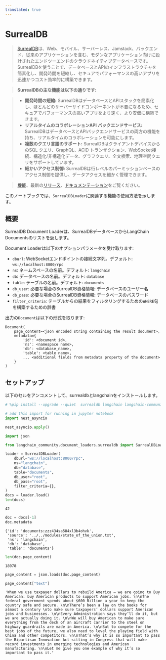 ```yaml
---
translated: true
---
```


# SurrealDB

>[SurrealDB](https://surrealdb.com/)は、Web、モバイル、サーバーレス、Jamstack、バックエンド、従来のアプリケーションを含む、モダンなアプリケーション向けに設計されたエンドツーエンドのクラウドネイティブデータベースです。SurrealDBを使うことで、データベースとAPIのインフラストラクチャを簡素化し、開発時間を短縮し、セキュアでパフォーマンスの高いアプリを迅速かつコスト効率的に構築できます。

>**SurrealDBの主な機能は以下の通りです:**

>* **開発時間の短縮:** SurrealDBはデータベースとAPIスタックを簡素化し、ほとんどのサーバーサイドコンポーネントが不要になるため、セキュアでパフォーマンスの高いアプリをより速く、より安価に構築できます。
>* **リアルタイムのコラボレーションAPI バックエンドサービス:** SurrealDBはデータベースとAPIバックエンドサービスの両方の機能を持ち、リアルタイムのコラボレーションを可能にします。
>* **複数のクエリ言語のサポート:** SurrealDBはクライアントデバイスからのSQL クエリ、GraphQL、ACID トランザクション、WebSocket接続、構造化/非構造化データ、グラフクエリ、全文検索、地理空間クエリをサポートしています。
>* **細かいアクセス制御:** SurrealDBは行レベルのパーミッションベースのアクセス制御を提供し、データアクセスを細かく管理できます。

>[機能](https://surrealdb.com/features)、最新の[リリース](https://surrealdb.com/releases)、[ドキュメンテーション](https://surrealdb.com/docs)をご覧ください。

このノートブックでは、`SurrealDBLoader`に関連する機能の使用方法を示します。

## 概要

SurrealDB Document Loaderは、SurrealDBデータベースからLangChain Documentsのリストを返します。

Document Loaderは以下のオプションパラメータを受け取ります:

* `dburl`: WebSocketエンドポイントの接続文字列。デフォルト: `ws://localhost:8000/rpc`
* `ns`: ネームスペースの名前。デフォルト: `langchain`
* `db`: データベースの名前。デフォルト: `database`
* `table`: テーブルの名前。デフォルト: `documents`
* `db_user`: 必要な場合のSurrealDB資格情報: データベースのユーザー名
* `db_pass`: 必要な場合のSurrealDB資格情報: データベースのパスワード
* `filter_criteria`: テーブルからの結果をフィルタリングするための`WHERE`句を構築するための辞書

出力の`Document`は以下の形式を取ります:

```output
Document(
    page_content=<json encoded string containing the result document>,
    metadata={
        'id': <document id>,
        'ns': <namespace name>,
        'db': <database_name>,
        'table': <table name>,
        ... <additional fields from metadata property of the document>
    }
)
```

## セットアップ

以下のセルをアンコメントして、surrealdbとlangchainをインストールします。

```python
# %pip install --upgrade --quiet  surrealdb langchain langchain-community
```

```python
# add this import for running in jupyter notebook
import nest_asyncio

nest_asyncio.apply()
```

```python
import json

from langchain_community.document_loaders.surrealdb import SurrealDBLoader
```

```python
loader = SurrealDBLoader(
    dburl="ws://localhost:8000/rpc",
    ns="langchain",
    db="database",
    table="documents",
    db_user="root",
    db_pass="root",
    filter_criteria={},
)
docs = loader.load()
len(docs)
```

```output
42
```

```python
doc = docs[-1]
doc.metadata
```

```output
{'id': 'documents:zzz434sa584xl3b4ohvk',
 'source': '../../modules/state_of_the_union.txt',
 'ns': 'langchain',
 'db': 'database',
 'table': 'documents'}
```

```python
len(doc.page_content)
```

```output
18078
```

```python
page_content = json.loads(doc.page_content)
```

```python
page_content["text"]
```

```output
'When we use taxpayer dollars to rebuild America – we are going to Buy American: buy American products to support American jobs. \n\nThe federal government spends about $600 Billion a year to keep the country safe and secure. \n\nThere’s been a law on the books for almost a century \nto make sure taxpayers’ dollars support American jobs and businesses. \n\nEvery Administration says they’ll do it, but we are actually doing it. \n\nWe will buy American to make sure everything from the deck of an aircraft carrier to the steel on highway guardrails are made in America. \n\nBut to compete for the best jobs of the future, we also need to level the playing field with China and other competitors. \n\nThat’s why it is so important to pass the Bipartisan Innovation Act sitting in Congress that will make record investments in emerging technologies and American manufacturing. \n\nLet me give you one example of why it’s so important to pass it.'
```
